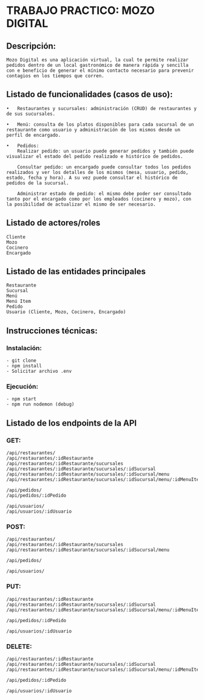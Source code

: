 # TRABAJO PRACTICO: MOZO DIGITAL

## Descripción: 
    Mozo Digital es una aplicación virtual, la cual te permite realizar pedidos dentro de un local gastronómico de manera rápida y sencilla con e beneficio de generar el mínimo contacto necesario para prevenir contagios en los tiempos que corren.


## Listado de funcionalidades (casos de uso):
    •	Restaurantes y sucursales: administración (CRUD) de restaurantes y de sus sucursales.

    •	Menú: consulta de los platos disponibles para cada sucursal de un restaurante como usuario y administración de los mismos desde un perfil de encargado.

    •	Pedidos:
        Realizar pedido: un usuario puede generar pedidos y también puede visualizar el estado del pedido realizado e histórico de pedidos.

        Consultar pedido: un encargado puede consultar todos los pedidos realizados y ver los detalles de los mismos (mesa, usuario, pedido, estado, fecha y hora). A su vez puede consultar el histórico de pedidos de la sucursal.

        Administrar estado de pedido: el mismo debe poder ser consultado tanto por el encargado como por los empleados (cocinero y mozo), con la posibilidad de actualizar el mismo de ser necesario.


## Listado de actores/roles
    Cliente
    Mozo
    Cocinero
    Encargado


## Listado de las entidades principales
    Restaurante
    Sucursal
    Menú
    Menú Item
    Pedido
    Usuario (Cliente, Mozo, Cocinero, Encargado)


## Instrucciones técnicas:
   ### Instalación:
    - git clone
    - npm install
    - Solicitar archivo .env
    
   ### Ejecución:
    - npm start 
    - npm run nodemon (debug)


## Listado de los endpoints de la API
   ### GET:
    /api/restaurantes/
    /api/restaurantes/:idRestaurante
    /api/restaurantes/:idRestaurante/sucursales
    /api/restaurantes/:idRestaurante/sucursales/:idSucursal
    /api/restaurantes/:idRestaurante/sucursales/:idSucursal/menu
    /api/restaurantes/:idRestaurante/sucursales/:idSucursal/menu/:idMenuItem

    /api/pedidos/
    /api/pedidos/:idPedido

    /api/usuarios/
    /api/usuarios/:idUsuario


### POST:
    /api/restaurantes/    
    /api/restaurantes/:idRestaurante/sucursales
    /api/restaurantes/:idRestaurante/sucursales/:idSucursal/menu

    /api/pedidos/

    /api/usuarios/


### PUT:
    /api/restaurantes/:idRestaurante
    /api/restaurantes/:idRestaurante/sucursales/:idSucursal
    /api/restaurantes/:idRestaurante/sucursales/:idSucursal/menu/:idMenuItem

    /api/pedidos/:idPedido

    /api/usuarios/:idUsuario


### DELETE:
    /api/restaurantes/:idRestaurante
    /api/restaurantes/:idRestaurante/sucursales/:idSucursal
    /api/restaurantes/:idRestaurante/sucursales/:idSucursal/menu/:idMenuItem

    /api/pedidos/:idPedido

    /api/usuarios/:idUsuario